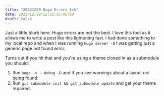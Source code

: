```yaml
---
title: "20231229 Hugo Errors Ick"
date: 2023-12-29T22:52:55-05:00
draft: false
---
```


Just a little blurb here. Hugo errors are not the best. I love this tool as it allows me to write a post like this lightening fast. I had done something to my local repo and when I was running `hugo server -D` I was getting just a generic page not found error.

Turns out if you hit that and you're using a theme cloned in as a submodule you should:

1. Run `hugo -v --debug -D` and if you see warnings about a layout not being found:
2. Run `git submodule init && git submodule update` and get your theme repaired.

